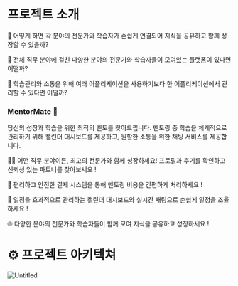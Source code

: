 # 프로젝트 소개
💭 어떻게 하면 각 분야의 전문가와 학습자가 손쉽게 연결되어 지식을 공유하고 함께 성장할 수 있을까?

💭 전체 직무 분야에 걸친 다양한 분야의 전문가와 학습자들이 모여있는 플랫폼이 있다면 어떨까?

💭 학습관리와 소통을 위해 여러 어플리케이션을 사용하기보다 한 어플리케이션에서 관리할 수 있다면 어떨까?


### MentorMate **👫**

당신의 성장과 학습을 위한 최적의 멘토를 찾아드립니다. 
멘토링 중 학습을 체계적으로 관리하기 위해 캘린더 대시보드를 제공하고, 원할한 소통을 위한 채팅 서비스를 제공합니다.

🧑‍💼 어떤 직무 분야이든, 최고의 전문가와 함께 성장하세요! 프로필과 후기를 확인하고 신뢰성 있는 파트너를 찾아보세요 !

💼 편리하고 안전한 결제 시스템을 통해 멘토링 비용을 간편하게 처리하세요 !

📅 일정을 효과적으로 관리하는 캘린더 대시보드와 실시간 채팅으로 손쉽게 일정을 조율하세요 !

🌐 다양한 분야의 전문가와 학습자들이 함께 모여 지식을 공유하고 성장하세요 !

# ⚙ 프로젝트 아키텍쳐
![Untitled](https://prod-files-secure.s3.us-west-2.amazonaws.com/e6f89f81-3b5e-4cb2-a480-0812dffb7693/92a1ece0-b5e1-48e0-a049-28fc89b00fd1/Untitled.png)


